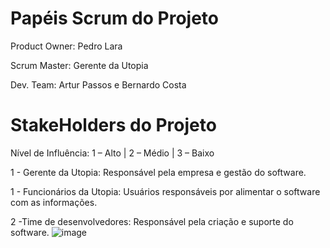 # Papéis Scrum do Projeto

Product Owner: Pedro Lara

Scrum Master: Gerente da Utopia

Dev. Team: Artur Passos e Bernardo Costa

# StakeHolders do Projeto

Nível de Influência: 1 – Alto | 2 – Médio | 3 – Baixo

1 - Gerente da Utopia: Responsável pela empresa e gestão do software.

1 - Funcionários da Utopia: Usuários responsáveis por alimentar o software com as informações.

2 -Time de desenvolvedores: Responsável pela criação e suporte do software.
![image](https://github.com/PedroHFLara/Utopia_2023/assets/103151820/a7e4aa79-08de-408c-a238-c4e0aa0c3d95)


